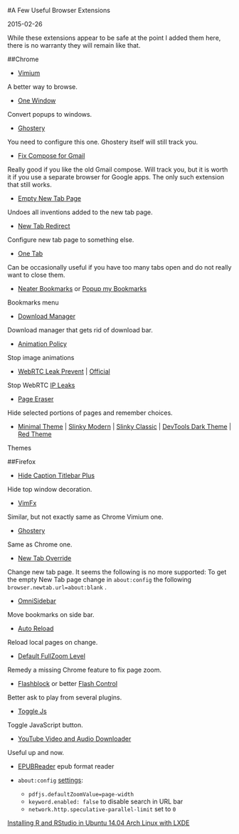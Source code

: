 #A Few Useful Browser Extensions

2015-02-26

<!--- tags: browser -->

While these extensions appear to be safe at the point I added them here, there is no warranty they will remain like that.

##Chrome

* [Vimium](https://chrome.google.com/webstore/detail/vimium/dbepggeogbaibhgnhhndojpepiihcmeb)

 A better way to browse.

* [One Window](https://chrome.google.com/webstore/detail/one-window/papnlnnbddhckngcblfljaelgceffobn)

 Convert popups to windows.

* [Ghostery](https://chrome.google.com/webstore/detail/ghostery/mlomiejdfkolichcflejclcbmpeaniij)

 You need to configure this one. Ghostery itself will still track you.

* [Fix Compose for Gmail](https://chrome.google.com/webstore/detail/fix-compose-for-gmail%C2%AE-to/hpoidnelefpoofhdioielagfklahfcjg)

 Really good if you like the old Gmail compose. Will track you, but it is worth it if you use a separate browser for Google apps. The only such extension that still works.

* [Empty New Tab Page](https://chrome.google.com/webstore/detail/empty-new-tab-page/dpjamkmjmigaoobjbekmfgabipmfilij)

 Undoes all inventions added to the new tab page.

* [New Tab Redirect](https://chrome.google.com/webstore/detail/new-tab-redirect/icpgjfneehieebagbmdbhnlpiopdcmna) 

 Configure new tab page to something else.

* [One Tab](https://chrome.google.com/webstore/detail/onetab/chphlpgkkbolifaimnlloiipkdnihall)

 Can be occasionally useful if you have too many tabs open and do not really want to close them.

* [Neater Bookmarks](https://chrome.google.com/webstore/detail/neater-bookmarks/ofgjggbjanlhbgaemjbkiegeebmccifi?hl=en) or [Popup my Bookmarks](https://chrome.google.com/webstore/detail/popup-my-bookmarks/mppflflkbbafeopeoeigkbbdjdbeifni/)

 Bookmarks menu

* [Download Manager](https://chrome.google.com/webstore/detail/download-manager/daoidaoebhfcgccdpgjjcbdginkofmfe)
  
 Download manager that gets rid of download bar. 

* [Animation Policy](https://chrome.google.com/webstore/detail/animation-policy/ncigbofjfbodhkaffojakplpmnleeoee)

 Stop image animations

* [WebRTC Leak Prevent](https://chrome.google.com/webstore/detail/webrtc-leak-prevent/eiadekoaikejlgdbkbdfeijglgfdalml/related) | [Official](https://chrome.google.com/webstore/detail/webrtc-network-limiter/npeicpdbkakmehahjeeohfdhnlpdklia/reviews)
  
 Stop WebRTC [IP Leaks](https://diafygi.github.io/webrtc-ips/)  

* [Page Eraser](https://chrome.google.com/webstore/detail/page-eraser/ekofpchjmoalonajopdeegdappocgcmj?hl=en)
 
 Hide selected portions of pages and remember choices. 

* [Minimal Theme](https://chrome.google.com/webstore/detail/minimal-modern/hgcdmgdfnieebdpkopialjdofdjbdmcg?hl=en) | [Slinky Modern](https://chrome.google.com/webstore/detail/slinky-modern/nilnodhmmonndffbejancdeiggflcehi?hl=en) | [Slinky Classic](https://chrome.google.com/webstore/detail/slinky-classic/hfjhlpgahgkpncekpdkgfoeppikldble?hl=en) | [DevTools Dark Theme](https://chrome.google.com/webstore/detail/devtools-theme-zero-dark/bomhdjeadceaggdgfoefmpeafkjhegbo/reviews?hl=en-US) | [Red Theme](https://chrome.google.com/webstore/detail/simple-red-theme/ealcinkolodcnkokioepdoheohkffejc)

 Themes

##Firefox

* [Hide Caption Titlebar Plus](https://addons.mozilla.org/en-US/firefox/addon/hide-caption-titlebar-plus-sma/)  

 Hide top window decoration.

* [VimFx](https://addons.mozilla.org/en-US/firefox/addon/vimfx/)

 Similar, but not exactly same as Chrome Vimium one.

* [Ghostery](https://addons.mozilla.org/en-US/firefox/addon/ghostery/) 

 Same as Chrome one.

* [New Tab Override](https://addons.mozilla.org/en-US/firefox/addon/new-tab-override/)

 Change new tab page. It seems the following is no more supported: To get the empty New Tab page change in `about:config` the following `browser.newtab.url=about:blank` .

* [OmniSidebar](https://addons.mozilla.org/en-US/firefox/addon/omnisidebar/)

 Move bookmarks on side bar.

* [Auto Reload](https://addons.mozilla.org/en-US/firefox/addon/auto-reload)

 Reload local pages on change.

* [Default FullZoom Level](https://addons.mozilla.org/en-us/firefox/addon/default-fullzoom-level/)

 Remedy a missing Chrome feature to fix page zoom.

* [Flashblock](https://addons.mozilla.org/en-us/firefox/addon/flashblock/) or better [Flash Control](https://addons.mozilla.org/en-US/firefox/addon/flash-control/)

 Better ask to play from several plugins.

* [Toggle Js](https://addons.mozilla.org/en-US/firefox/addon/toggle-js)

 Toggle JavaScript button.

* [YouTube Video and Audio Downloader](https://addons.mozilla.org/en-US/firefox/addon/youtube-video-and-audio-dow/)

 Useful up and now.

* [EPUBReader](https://addons.mozilla.org/en-US/firefox/addon/epubreader/) 
 epub format reader

* `about:config` [settings](https://support.mozilla.org/en-US/kb/how-stop-firefox-making-automatic-connections):
    - `pdfjs.defaultZoomValue=page-width`
    - `keyword.enabled: false` to disable search in URL bar
    - `network.http.speculative-parallel-limit` set to `0`
    
<ins class='nfooter'><a rel='prev' id='fprev' href='#blog/2015/2015-03-22-Installing-R-and-RStudio-in-Ubuntu-14.04.md'>Installing R and RStudio in Ubuntu 14.04</a> <a rel='next' id='fnext' href='#blog/2015/2015-01-29-Arch-Linux-with-LXDE.md'>Arch Linux with LXDE</a></ins>
